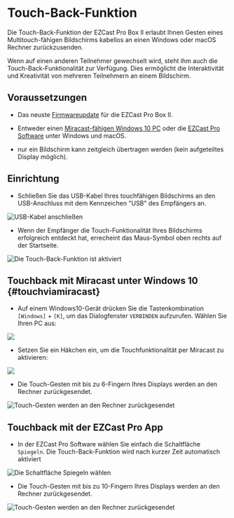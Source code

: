 # Touch-Back-Funktion

Die Touch-Back-Funktion der EZCast Pro Box II erlaubt Ihnen Gesten eines Multitouch-fähigen Bildschirms kabellos an einen Windows oder macOS Rechner zurückzusenden.

Wenn auf einen anderen Teilnehmer gewechselt wird, steht ihm auch die Touch-Back-Funktionalität zur Verfügung. Dies ermöglicht die Interaktivität und Kreativität von mehreren Teilnehmern an einem Bildschirm.


## Voraussetzungen

* Das neuste [Firmwareupdate](firmware-upgrade.md) für die EZCast Pro Box II.

* Entweder einen [Miracast-fähigen Windows 10 PC](#touchviamiracast) oder die [EZCast Pro Software](quickstart.md#InstallSoftware) unter Windows und macOS.

* nur ein Bildschirm kann zeitgleich übertragen werden (kein aufgeteiltes Display möglich).

## Einrichtung

* Schließen Sie das USB-Kabel Ihres touchfähigen Bildschirms an den USB-Anschluss mit dem Kennzeichen "USB" des Empfängers an.

![USB-Kabel anschließen](/assets/img/IMG_4504_M.png) 

* Wenn der Empfänger die Touch-Funktionalität Ihres Bildschirms erfolgreich entdeckt hat, errecheint das Maus-Symbol oben rechts auf der Startseite.

![Die Touch-Back-Funktion ist aktiviert](/assets/img/B10_TouchBack_enabled.png)

## Touchback mit Miracast unter Windows 10 {#touchviamiracast}

* Auf einem Windows10-Gerät drücken Sie die Tastenkombination `[Windows]` + `[K]`, um das Dialogfenster `VERBINDEN` aufzurufen. Wählen Sie Ihren PC aus:

![](/assets/img/Windows_Miracast_Select_B10_Device.png)

* Setzen Sie ein Häkchen ein, um die Touchfunktionalität per Miracast zu aktivieren:

![](/assets/img/Windows_Miracast_connect.png)

* Die Touch-Gesten mit bis zu 6-Fingern Ihres Displays werden an den Rechner zurückgesendet.

![Touch-Gesten werden an den Rechner zurückgesendet](/assets/img/B10_TouchBack_using.png)

## Touchback mit der EZCast Pro App

* In der EZCast Pro Software wählen Sie einfach die Schaltfläche `Spiegeln`. Die Touch-Back-Funktion wird nach kurzer Zeit automatisch aktiviert

![Die Schaltfläche Spiegeln wählen](/assets/img/ProApp_Spiegeln.png)

* Die Touch-Gesten mit bis zu 10-Fingern Ihres Displays werden an den Rechner zurückgesendet.

![Touch-Gesten werden an den Rechner zurückgesendet](/assets/img/B10_TouchBack_using.png)